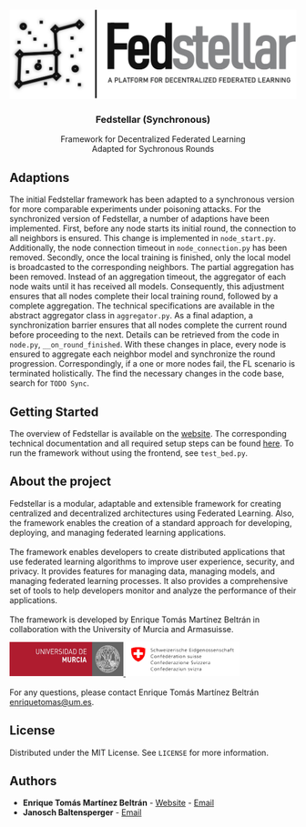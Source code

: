 <!-- PROJECT LOGO -->
<br>
<p align="center">
  <a href="https://github.com/enriquetomasmb/fedstellar">
    <img src="docs/_static/fedstellar-logo.jpg" alt="fedstellar">
  </a>
  <h3 align="center">Fedstellar (Synchronous)</h3>

  <p align="center">
    Framework for Decentralized Federated Learning
    <br>
    Adapted for Sychronous Rounds
    <br>
  </p>
</p>

## Adaptions
The initial Fedstellar framework has been adapted to a synchronous version for more comparable experiments under poisoning attacks. 
For the synchronized version of Fedstellar, a number of adaptions have been implemented. 
First, before any node starts its initial round, the connection to all neighbors is ensured. 
This change is implemented in `node_start.py`. 
Additionally, the node connection timeout in `node_connection.py`
has been removed. Secondly, once the local training is finished, only the local model is broadcasted to
the corresponding neighbors. The partial aggregation has been removed. 
Instead of an aggregation timeout, the aggregator of each node waits until it has received all models. 
Consequently, this adjustment ensures that all nodes complete their local training round, followed by a complete aggregation. 
The technical specifications are available in the abstract aggregator class in `aggregator.py`.
As a final adaption, a synchronization barrier ensures that all nodes complete 
the current round before proceeding to the next. Details can be retrieved from the code in `node.py`, `__on_round_finished`. 
With these changes in place, every node is ensured to aggregate each neighbor model and synchronize the round progression. 
Correspondingly, if a one or more nodes fail, the FL scenario is terminated holistically.
The find the necessary changes in the code base, search for `TODO Sync`.

## Getting Started

The overview of Fedstellar is available on the [website](https://federatedlearning.inf.um.es/). The corresponding
technical documentation and all required setup steps can be found [here](https://federatedlearning.inf.um.es/docs/).
To run the framework without using the frontend, see `test_bed.py`.

## About the project

Fedstellar is a modular, adaptable and extensible framework for creating centralized and decentralized architectures using Federated Learning. Also, the framework enables the creation of a standard approach for developing, deploying, and managing federated learning applications.
<br><br>
The framework enables developers to create distributed applications that use federated learning algorithms to improve user experience, security, and privacy. It provides features for managing data, managing models, and managing federated learning processes. It also provides a comprehensive set of tools to help developers monitor and analyze the performance of their applications.
<br>
<br>
The framework is developed by Enrique Tomás Martínez Beltrán in collaboration with the University of Murcia and Armasuisse.

<a href="https://um.es">
  <img src="docs/_static/umu.jpg" alt="fedstellar" width="200" height="60">
</a>
<a href="#">
  <img src="docs/_static/armasuisse.jpg" alt="fedstellar" width="200" height="60">
</a>
<br><br>
For any questions, please contact Enrique Tomás Martínez Beltrán <a href="mailto:enriquetomas@um.es">enriquetomas@um.es</a>.


## License

Distributed under the MIT License. See `LICENSE` for more information.


## Authors

* **Enrique Tomás Martínez Beltrán** - [Website](https://enriquetomasmb.com) - [Email](mailto:enriquetomas@um.es)
* **Janosch Baltensperger** - [Email](mailto:janosch.baltensperger@uzh.ch)

